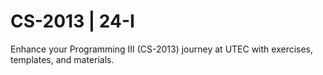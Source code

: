 # CS-2013 | 24-I
Enhance your Programming III (CS-2013) journey at UTEC with exercises, templates, and materials. 
